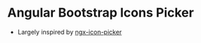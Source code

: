 # Angular Bootstrap Icons Picker

* Largely inspired by [ngx-icon-picker](https://github.com/tech-advantage/ngx-icon-picker)
